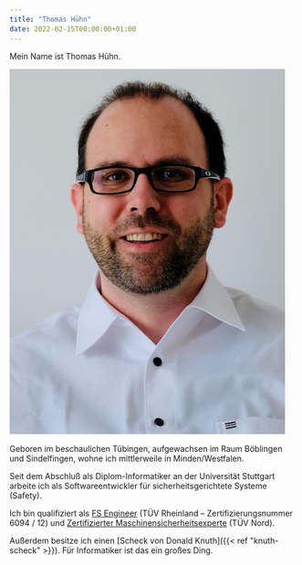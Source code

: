 ```yaml
---
title: "Thomas Hühn"
date: 2022-02-15T00:00:00+01:00
---
```

Mein Name ist Thomas Hühn.

![](Thomas.jpg)

Geboren im beschaulichen Tübingen, aufgewachsen im Raum Böblingen und Sindelfingen, wohne ich mittlerweile in Minden/Westfalen.

Seit dem Abschluß als Diplom-Informatiker an der Universität Stuttgart arbeite ich als Softwareentwickler für sicherheitsgerichtete Systeme (Safety).

Ich bin qualifiziert als [FS Engineer](https://www.tuv.com/landingpage/en/training-functional-safety-cyber-security/detail-pages/zertifikate/fs-engineer.html) (TÜV Rheinland – Zertifizierungsnummer 6094 / 12) und [Zertifizierter Maschinensicherheitsexperte](https://www.cmse.com/de-INT/about-cmse) (TÜV Nord).

Außerdem besitze ich einen [Scheck von Donald Knuth]({{< ref "knuth-scheck" >}}). Für Informatiker ist das ein großes Ding.